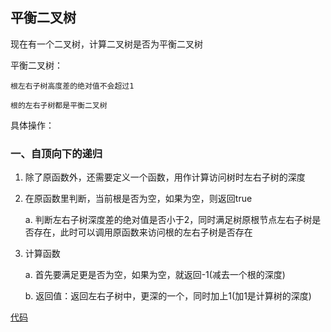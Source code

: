 ## 平衡二叉树

现在有一个二叉树，计算二叉树是否为平衡二叉树

平衡二叉树：

    根左右子树高度差的绝对值不会超过1

    根的左右子树都是平衡二叉树

具体操作：

### 一、自顶向下的递归

1. 除了原函数外，还需要定义一个函数，用作计算访问树时左右子树的深度

2. 在原函数里判断，当前根是否为空，如果为空，则返回true

    a. 判断左右子树深度差的绝对值是否小于2，同时满足树原根节点左右子树是否存在，此时可以调用原函数来访问根的左右子树是否存在

3. 计算函数

    a. 首先要满足更是否为空，如果为空，就返回-1(减去一个根的深度)

    b. 返回值：返回左右子树中，更深的一个，同时加上1(加1是计算树的深度)

[代码](https://github.com/Ray-ye/book/blob/master/algorithm/algorithmcode/tree/110.%20%E5%B9%B3%E8%A1%A1%E4%BA%8C%E5%8F%89%E6%A0%91.h)